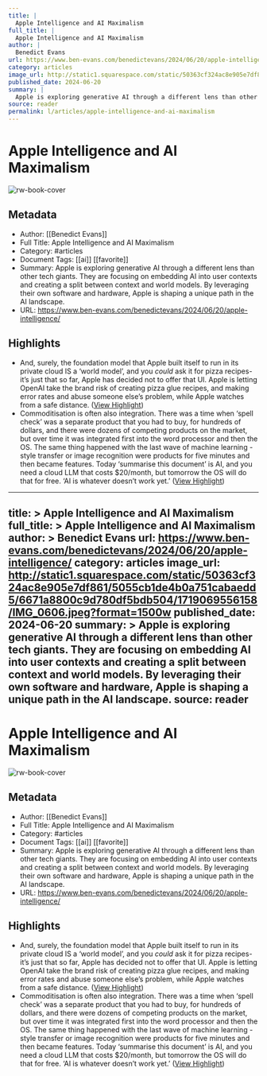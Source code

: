 ```yaml
---
title: |
  Apple Intelligence and AI Maximalism
full_title: |
  Apple Intelligence and AI Maximalism
author: |
  Benedict Evans
url: https://www.ben-evans.com/benedictevans/2024/06/20/apple-intelligence/
category: articles
image_url: http://static1.squarespace.com/static/50363cf324ac8e905e7df861/5055cb1de4b0a751cabaedd5/6671a8800c9d780df5bdb504/1719069556158/IMG_0606.jpeg?format=1500w
published_date: 2024-06-20
summary: |
  Apple is exploring generative AI through a different lens than other tech giants. They are focusing on embedding AI into user contexts and creating a split between context and world models. By leveraging their own software and hardware, Apple is shaping a unique path in the AI landscape.
source: reader
permalink: l/articles/apple-intelligence-and-ai-maximalism
---
```

# Apple Intelligence and AI Maximalism

![rw-book-cover](http://static1.squarespace.com/static/50363cf324ac8e905e7df861/5055cb1de4b0a751cabaedd5/6671a8800c9d780df5bdb504/1719069556158/IMG_0606.jpeg?format=1500w)

## Metadata
- Author: [[Benedict Evans]]
- Full Title: Apple Intelligence and AI Maximalism
- Category: #articles
- Document Tags: [[ai]] [[favorite]] 
- Summary: Apple is exploring generative AI through a different lens than other tech giants. They are focusing on embedding AI into user contexts and creating a split between context and world models. By leveraging their own software and hardware, Apple is shaping a unique path in the AI landscape.
- URL: https://www.ben-evans.com/benedictevans/2024/06/20/apple-intelligence/

## Highlights
- And, surely, the foundation model that Apple built itself to run in its private cloud IS a ‘world model’, and you *could* ask it for pizza recipes- it’s just that so far, Apple has decided not to offer that UI. Apple is letting OpenAI take the brand risk of creating pizza glue recipes, and making error rates and abuse someone else’s problem, while Apple watches from a safe distance. ([View Highlight](https://read.readwise.io/read/01j1s5zww9xj9hn3jcaqw0fmwd))
- Commoditisation is often also integration. There was a time when ‘spell check’ was a separate product that you had to buy, for hundreds of dollars, and there were dozens of competing products on the market, but over time it was integrated first into the word processor and then the OS. The same thing happened with the last wave of machine learning - style transfer or image recognition were products for five minutes and then became features. Today ‘summarise this document’ is AI, and you need a cloud LLM that costs $20/month, but tomorrow the OS will do that for free. ‘AI is whatever doesn’t work yet.’ ([View Highlight](https://read.readwise.io/read/01j1s636zb8qst6y3qfebpat6v))


---
title: >
  Apple Intelligence and AI Maximalism
full_title: >
  Apple Intelligence and AI Maximalism
author: >
  Benedict Evans
url: https://www.ben-evans.com/benedictevans/2024/06/20/apple-intelligence/
category: articles
image_url: http://static1.squarespace.com/static/50363cf324ac8e905e7df861/5055cb1de4b0a751cabaedd5/6671a8800c9d780df5bdb504/1719069556158/IMG_0606.jpeg?format=1500w
published_date: 2024-06-20
summary: >
  Apple is exploring generative AI through a different lens than other tech giants. They are focusing on embedding AI into user contexts and creating a split between context and world models. By leveraging their own software and hardware, Apple is shaping a unique path in the AI landscape.
source: reader
---
# Apple Intelligence and AI Maximalism

![rw-book-cover](http://static1.squarespace.com/static/50363cf324ac8e905e7df861/5055cb1de4b0a751cabaedd5/6671a8800c9d780df5bdb504/1719069556158/IMG_0606.jpeg?format=1500w)

## Metadata
- Author: [[Benedict Evans]]
- Full Title: Apple Intelligence and AI Maximalism
- Category: #articles
- Document Tags: [[ai]] [[favorite]] 
- Summary: Apple is exploring generative AI through a different lens than other tech giants. They are focusing on embedding AI into user contexts and creating a split between context and world models. By leveraging their own software and hardware, Apple is shaping a unique path in the AI landscape.
- URL: https://www.ben-evans.com/benedictevans/2024/06/20/apple-intelligence/

## Highlights
- And, surely, the foundation model that Apple built itself to run in its private cloud IS a ‘world model’, and you *could* ask it for pizza recipes- it’s just that so far, Apple has decided not to offer that UI. Apple is letting OpenAI take the brand risk of creating pizza glue recipes, and making error rates and abuse someone else’s problem, while Apple watches from a safe distance. ([View Highlight](https://read.readwise.io/read/01j1s5zww9xj9hn3jcaqw0fmwd))
- Commoditisation is often also integration. There was a time when ‘spell check’ was a separate product that you had to buy, for hundreds of dollars, and there were dozens of competing products on the market, but over time it was integrated first into the word processor and then the OS. The same thing happened with the last wave of machine learning - style transfer or image recognition were products for five minutes and then became features. Today ‘summarise this document’ is AI, and you need a cloud LLM that costs $20/month, but tomorrow the OS will do that for free. ‘AI is whatever doesn’t work yet.’ ([View Highlight](https://read.readwise.io/read/01j1s636zb8qst6y3qfebpat6v))


